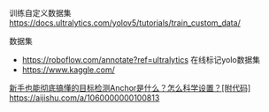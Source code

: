 训练自定义数据集
https://docs.ultralytics.com/yolov5/tutorials/train_custom_data/


数据集
- https://roboflow.com/annotate?ref=ultralytics 在线标记yolo数据集
- https://www.kaggle.com/

[新手也能彻底搞懂的目标检测Anchor是什么？怎么科学设置？[附代码]](https://aijishu.com/a/1060000000100813)
https://aijishu.com/a/1060000000100813